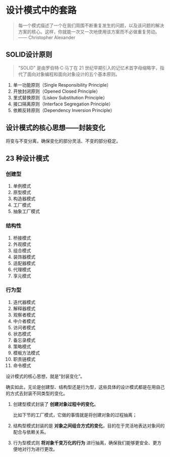 # 设计模式中的套路

> 每一个模式描述了一个在我们周围不断重复发生的问题，以及该问题的解决方案的核心。这样，你就能一次又一次地使用该方案而不必做重复劳动。 —— Christopher Alexander

## SOLID设计原则

> "SOLID" 是由罗伯特·C·马丁在 21 世纪早期引入的记忆术首字母缩略字，指代了面向对象编程和面向对象设计的五个基本原则。

1. 单一功能原则（Single Responsibility Principle）
2. 开放封闭原则（Opened Closed Principle）
3. 里式替换原则（Liskov Substitution Principle）
4. 接口隔离原则（Interface Segregation Principle）
5. 依赖反转原则（Dependency Inversion Principle）

## 设计模式的核心思想——封装变化

将变与不变分离，确保变化的部分灵活、不变的部分稳定。

## 23 种设计模式

### 创建型

1. 单例模式
2. 原型模式
3. 构造器模式
4. 工厂模式
5. 抽象工厂模式

### 结构性

1. 桥接模式
2. 外观模式
3. 组合模式
4. 装饰器模式
5. 适配器模式
6. 代理模式
7. 享元模式

### 行为型

1. 迭代器模式
2. 解释器模式
3. 观察者模式
4. 中介者模式
5. 访问者模式
6. 状态模式
7. 备忘录模式
8. 策略模式
9. 模板方法模式
10. 职责链模式
11. 命令模式

设计模式的核心思想，就是“封装变化”。

确实如此，无论是创建型、结构型还是行为型，这些具体的设计模式都是在用自己的方式去封装不同类型的变化。

1. 创建型模式封装了 **创建对象过程中的变化**。
   
	 比如下节的工厂模式，它做的事情就是将创建对象的过程抽离；

2. 结构型模式封装的是 **对象之间组合方式的变化**，目的在于灵活地表达对象间的配合与依赖关系。
  
3. 行为型模式则 **将对象千变万化的行为** 进行抽离，确保我们能够更安全、更方便地对行为进行更改。
